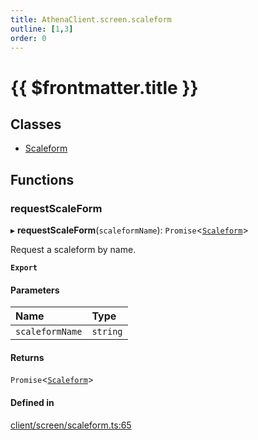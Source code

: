 ```yaml
---
title: AthenaClient.screen.scaleform
outline: [1,3]
order: 0
---
```


# {{ $frontmatter.title }}


## Classes

- [Scaleform](../classes/client_screen_scaleform_Scaleform.md)

## Functions

### requestScaleForm

▸ **requestScaleForm**(`scaleformName`): `Promise`<[`Scaleform`](../classes/client_screen_scaleform_Scaleform.md)\>

Request a scaleform by name.

**`Export`**

#### Parameters

| Name | Type |
| :------ | :------ |
| `scaleformName` | `string` |

#### Returns

`Promise`<[`Scaleform`](../classes/client_screen_scaleform_Scaleform.md)\>

#### Defined in

[client/screen/scaleform.ts:65](https://github.com/Stuyk/altv-athena/blob/2ba937d/src/core/client/screen/scaleform.ts#L65)
